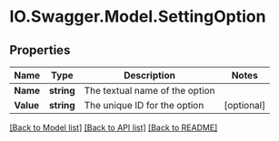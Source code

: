 # IO.Swagger.Model.SettingOption
## Properties

Name | Type | Description | Notes
------------ | ------------- | ------------- | -------------
**Name** | **string** | The textual name of the option | 
**Value** | **string** | The unique ID for the option | [optional] 

[[Back to Model list]](../README.md#documentation-for-models) [[Back to API list]](../README.md#documentation-for-api-endpoints) [[Back to README]](../README.md)


